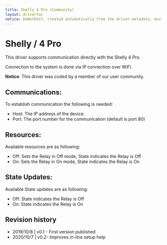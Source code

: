 ```yaml
---
title: Shelly 4 Pro (Community)
layout: drivertoc
notice: DoNotEdit, created automatically from the driver metadata, must be updated on the driver itself
---
```

# Shelly / 4 Pro 

This driver supports communication directly with the Shelly 4 Pro. 

Connection to the system is done via IP connection over WiFi. 

**Notice**: This driver was coded by a member of our user community.

## Communications:

To establish communication the following is needed: 
 - Host: The IP address of the device. 
 - Port: The port number for the communication (default is port 80) 

## Resources:

Available resources are as following: 
 - Off: Sets the Relay in Off mode, State indicates the Relay is Off
 - On:  Sets the Relay in On mode, State indicates the Relay is On

## State Updates: 

Available State updates are as following:
 - Off: State indicates the Relay is Off
 - On:  State indicates the Relay is On


## Revision history
 - 2019/10/8 | v0.1 - First version published
 - 2020/10/7 | v0.2- Improves in-line setup help

